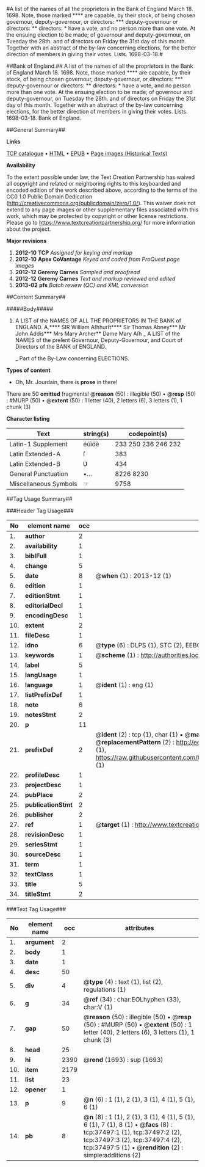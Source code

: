 #A list of the names of all the proprietors in the Bank of England March 18. 1698. Note, those marked **** are capable, by their stock, of being chosen governour, deputy-governour, or directors: *** deputy-governour or directors: ** directors: * have a vote, and no person more than one vote. At the ensuing election to be made; of governour and deputy-governour, on Tuesday the 28th. and of directors on Friday the 31st day of this month. Together with an abstract of the by-law concerning elections, for the better direction of members in giving their votes. Lists. 1698-03-18.#

##Bank of England.##
A list of the names of all the proprietors in the Bank of England March 18. 1698. Note, those marked **** are capable, by their stock, of being chosen governour, deputy-governour, or directors: *** deputy-governour or directors: ** directors: * have a vote, and no person more than one vote. At the ensuing election to be made; of governour and deputy-governour, on Tuesday the 28th. and of directors on Friday the 31st day of this month. Together with an abstract of the by-law concerning elections, for the better direction of members in giving their votes.
Lists. 1698-03-18.
Bank of England.

##General Summary##

**Links**

[TCP catalogue](http://www.ota.ox.ac.uk/tcp/)  • 
[HTML](http://tei.it.ox.ac.uk/tcp/Texts-HTML/free/A48/A48674.html)  • 
[EPUB](http://tei.it.ox.ac.uk/tcp/Texts-EPUB/free/A48/A48674.epub) • 
[Page images (Historical Texts)](https://historicaltexts.jisc.ac.uk/eebo-99833022e)

**Availability**

To the extent possible under law, the Text Creation Partnership has waived all copyright and related or neighboring rights to this keyboarded and encoded edition of the work described above, according to the terms of the CC0 1.0 Public Domain Dedication (http://creativecommons.org/publicdomain/zero/1.0/). This waiver does not extend to any page images or other supplementary files associated with this work, which may be protected by copyright or other license restrictions. Please go to https://www.textcreationpartnership.org/ for more information about the project.

**Major revisions**

1. __2012-10__ __TCP__ *Assigned for keying and markup*
1. __2012-10__ __Apex CoVantage__ *Keyed and coded from ProQuest page images*
1. __2012-12__ __Geremy Carnes__ *Sampled and proofread*
1. __2012-12__ __Geremy Carnes__ *Text and markup reviewed and edited*
1. __2013-02__ __pfs__ *Batch review (QC) and XML conversion*

##Content Summary##

#####Body#####

1. A LIST of the NAMES OF ALL THE PROPRIETORS IN THE BANK of ENGLAND.
A.**** SIR William Aſhhurſt**** Sir Thomas Abney*** Mr John Addis*** Mrs Mary Archer** Dame Mary Aſh
    _ A LIST of the NAMES of the preſent Governour, Deputy-Governour, and Court of Directors of the BANK of ENGLAND.

    _ Part of the By-Law concerning ELECTIONS.

**Types of content**

  * Oh, Mr. Jourdain, there is **prose** in there!

There are 50 **omitted** fragments! 
 @__reason__ (50) : illegible (50)  •  @__resp__ (50) : #MURP (50)  •  @__extent__ (50) : 1 letter (40), 2 letters (6), 3 letters (1), 1 chunk (3)

**Character listing**


|Text|string(s)|codepoint(s)|
|---|---|---|
|Latin-1 Supplement|éúìöè|233 250 236 246 232|
|Latin Extended-A|ſ|383|
|Latin Extended-B|Ʋ|434|
|General Punctuation|•…|8226 8230|
|Miscellaneous Symbols|☞|9758|

##Tag Usage Summary##

###Header Tag Usage###

|No|element name|occ|attributes|
|---|---|---|---|
|1.|__author__|2||
|2.|__availability__|1||
|3.|__biblFull__|1||
|4.|__change__|5||
|5.|__date__|8| @__when__ (1) : 2013-12 (1)|
|6.|__edition__|1||
|7.|__editionStmt__|1||
|8.|__editorialDecl__|1||
|9.|__encodingDesc__|1||
|10.|__extent__|2||
|11.|__fileDesc__|1||
|12.|__idno__|6| @__type__ (6) : DLPS (1), STC (2), EEBO-CITATION (1), PROQUEST (1), VID (1)|
|13.|__keywords__|1| @__scheme__ (1) : http://authorities.loc.gov/ (1)|
|14.|__label__|5||
|15.|__langUsage__|1||
|16.|__language__|1| @__ident__ (1) : eng (1)|
|17.|__listPrefixDef__|1||
|18.|__note__|6||
|19.|__notesStmt__|2||
|20.|__p__|11||
|21.|__prefixDef__|2| @__ident__ (2) : tcp (1), char (1)  •  @__matchPattern__ (2) : ([0-9\-]+):([0-9IVX]+) (1), (.+) (1)  •  @__replacementPattern__ (2) : http://eebo.chadwyck.com/downloadtiff?vid=$1&page=$2 (1), https://raw.githubusercontent.com/textcreationpartnership/Texts/master/tcpchars.xml#$1 (1)|
|22.|__profileDesc__|1||
|23.|__projectDesc__|1||
|24.|__pubPlace__|2||
|25.|__publicationStmt__|2||
|26.|__publisher__|2||
|27.|__ref__|1| @__target__ (1) : http://www.textcreationpartnership.org/docs/. (1)|
|28.|__revisionDesc__|1||
|29.|__seriesStmt__|1||
|30.|__sourceDesc__|1||
|31.|__term__|1||
|32.|__textClass__|1||
|33.|__title__|5||
|34.|__titleStmt__|2||


###Text Tag Usage###

|No|element name|occ|attributes|
|---|---|---|---|
|1.|__argument__|2||
|2.|__body__|1||
|3.|__date__|1||
|4.|__desc__|50||
|5.|__div__|4| @__type__ (4) : text (1), list (2), regulations (1)|
|6.|__g__|34| @__ref__ (34) : char:EOLhyphen (33), char:V (1)|
|7.|__gap__|50| @__reason__ (50) : illegible (50)  •  @__resp__ (50) : #MURP (50)  •  @__extent__ (50) : 1 letter (40), 2 letters (6), 3 letters (1), 1 chunk (3)|
|8.|__head__|25||
|9.|__hi__|2390| @__rend__ (1693) : sup (1693)|
|10.|__item__|2179||
|11.|__list__|23||
|12.|__opener__|1||
|13.|__p__|9| @__n__ (6) : 1 (1), 2 (1), 3 (1), 4 (1), 5 (1), 6 (1)|
|14.|__pb__|8| @__n__ (8) : 1 (1), 2 (1), 3 (1), 4 (1), 5 (1), 6 (1), 7 (1), 8 (1)  •  @__facs__ (8) : tcp:37497:1 (1), tcp:37497:2 (2), tcp:37497:3 (2), tcp:37497:4 (2), tcp:37497:5 (1)  •  @__rendition__ (2) : simple:additions (2)|
